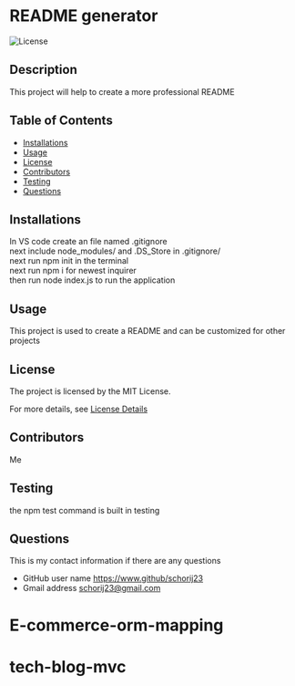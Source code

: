 
# README generator

![License](https://img.shields.io/badge/License-MIT-yellow.svg)

## Description
This project will help to create a more professional README

## Table of Contents

* [Installations](#installations)
* [Usage](#usage)
* [License](#license)
* [Contributors](#contributors)
* [Testing](#testing)
* [Questions](#questions)

## Installations
In VS code create an file named .gitignore<br>
next include node_modules/ and .DS_Store in .gitignore/<br>
next run npm init in the terminal<br>
next run npm i for newest inquirer<br>
then run node index.js to run the application

## Usage
This project is used to create a README and can be customized for other projects



## License
The project is licensed by the MIT License.

For more details, see [License Details](https://choosealicense.com/licenses/mit/)

## Contributors
Me

## Testing
the npm test command is built in testing

## Questions

  This is my contact information if there are any questions

  - GitHub user name https://www.github/schorij23
  - Gmail address schorij23@gmail.com
# E-commerce-orm-mapping
# tech-blog-mvc
